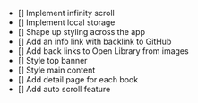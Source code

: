 - [] Implement infinity scroll
- [] Implement local storage
- [] Shape up styling across the app
- [] Add an info link with backlink to GitHub
- [] Add back links to Open Library from images
- [] Style top banner
- [] Style main content
- [] Add detail page for each book
- [] Add auto scroll feature 